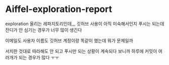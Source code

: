 # Aiffel-exploration-report
exploration 올리는 레파지토리인데,,,
깃허브 사용이 아직 미숙해서인지 푸시는 되는데 잔디가 안 심기는 경우가 너무 많이 생긴다

이메일도 사용자 이름도 깃허브 계정이랑 똑같이 했는데 뭐가 문제일까

서치한 것대로 따라해도 안 되고 푸시만 되는 상황이 계속되다 보니까 하루에 커밋이 여러개가 되는 경우가 많다 ㅜㅜ
